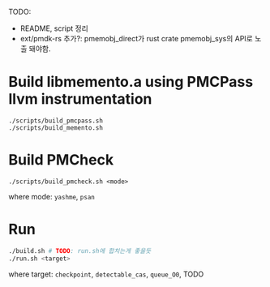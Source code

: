 
TODO: 
- README, script 정리
- ext/pmdk-rs 추가?: pmemobj_direct가 rust crate pmemobj_sys의 API로 노출 돼야함.

# Build libmemento.a using PMCPass llvm instrumentation

```
./scripts/build_pmcpass.sh
./scripts/build_memento.sh
```

# Build PMCheck

```
./scripts/build_pmcheck.sh <mode>
```

where mode: `yashme`, `psan`



# Run

```sh
./build.sh # TODO: run.sh에 합치는게 좋을듯
./run.sh <target>
```

where target: `checkpoint`, `detectable_cas`, `queue_O0`, TODO

